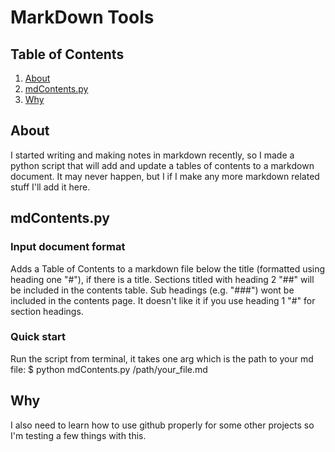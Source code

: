 # MarkDown Tools 
## Table of Contents
1. [About  ](#1)
2. [mdContents.py  ](#2)
3. [Why](#3)


## About    <a name = 1></a>
I started writing and making notes in markdown recently, so I made a python script that will add and update a tables of contents to a markdown document. It may never happen, but I if I make any more markdown related stuff I'll add it here. 

## mdContents.py    <a name = 2></a>
### Input document format
Adds a Table of Contents to a markdown file below the title (formatted using heading one "#"), if there is a title. Sections titled with heading 2 "##" will be included in the contents table. Sub headings (e.g. "###") wont be included in the contents page. It doesn't like it if you use heading 1 "#" for section headings.

### Quick start
Run the script from terminal, it takes one arg which is the path to your md file:
	$ python mdContents.py /path/your_file.md 

## Why  <a name = 3></a>
I also need to learn how to use github properly for some other projects so I'm testing a few things with this. 




